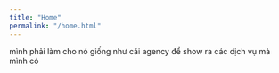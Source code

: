 ```yaml
---
title: "Home"
permalink: "/home.html"
---
```


<div>
mình phải làm cho nó giống như cái agency để show ra các dịch vụ mà mình có
</div>